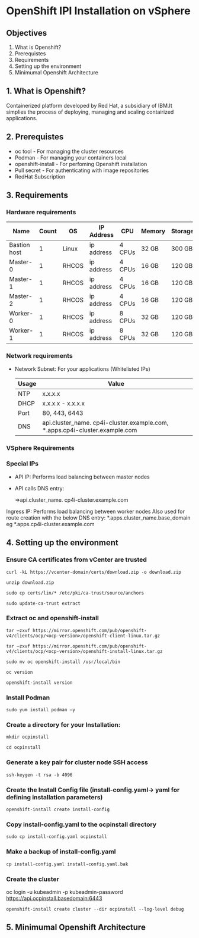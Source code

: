 # OpenShift IPI Installation on vSphere
## Objectives  

1. What is Openshift? 
2. Prerequistes  
3. Requirements
4. Setting up the environment  
5. Minimumal Openshift Architecture

 ## 1. What is Openshift?
Containerized platform developed by Red Hat, a subsidiary of IBM.It simplies the process of deploying, managing and scaling contairized applications.

## 2. Prerequistes
* oc tool - For managing the cluster resources 
* Podman - For managing your containers local 
* openshift-install - For perfoming Openshift installation 
* Pull secret - For authenticating with image repositories
* RedHat Subscription

## 3. Requirements
### Hardware requirements 

  |  Name  | Count | OS | IP Address  | CPU | Memory | Storage |
  | ---    | ---   | --- | ---        | --- | ---    | ---     |
  | Bastion host    | 1   | Linux | ip address      | 4 CPUs  | 32 GB    | 300 GB      |
  |  Master-0    | 1   | RHCOS | ip address        | 4 CPUs | 16 GB    | 120 GB     |
  |  Master-1    | 1   | RHCOS | ip address        | 4 CPUs | 16 GB    | 120 GB     |
  |  Master-2    | 1   | RHCOS | ip address        | 4 CPUs | 16 GB    | 120 GB     |
  | Worker-0    | 1   | RHCOS | ip address        | 8 CPUs | 32 GB    | 120 GB     |
  | Worker-1    | 1   | RHCOS | ip address        | 8 CPUs | 32 GB    | 120 GB     |

### Network requirements 
* Network Subnet: For your applications (Whitelisted IPs)

  |  Usage      |   Value    |
  | ---    | ---   |
  |     NTP   |   x.x.x.x   |
  |    DHCP    |  x.x.x.x - x.x.x.x     |
  |     Port   |   80, 443, 6443   |
  |     DNS   |   api.cluster_name. cp4i-cluster.example.com,  *.apps.cp4i-cluster.example.com |

### VSphere Requirements 
### Special IPs 
* API IP: Performs load balancing between master nodes 
* API calls DNS entry:
  
  =>api.cluster_name. cp4i-cluster.example.com 

Ingress IP:  Performs load balancing between worker nodes 
                   Also used for route creation with the below DNS entry:               *.apps.cluster_name.base_domain eg *.apps.cp4i-cluster.example.com 

## 4. Setting up the environment
### Ensure CA certificates from vCenter are trusted 

` curl -kL https://vcenter-domain/certs/download.zip -o download.zip `  

` unzip download.zip `

` sudo cp certs/lin/* /etc/pki/ca-trust/source/anchors ` 

` sudo update-ca-trust extract `

### Extract oc and openshift-install

` tar –zxvf https://mirror.openshift.com/pub/openshift-v4/clients/ocp/<ocp-version>/openshift-client-linux.tar.gz `

` tar –zxvf https://mirror.openshift.com/pub/openshift-v4/clients/ocp/<ocp-version>/openshift-install-linux.tar.gz `

` sudo mv oc openshift-install /usr/local/bin `

` oc version `
 
` openshift-install version ` 


### Install Podman 

` sudo yum install podman –y `

### Create a directory for your Installation: 

` mkdir ocpinstall `

` cd ocpinstall ` 

### Generate a key pair for cluster node SSH access 

` ssh-keygen -t rsa -b 4096 `

### Create the Install Config file (install-config.yaml-> yaml for defining installation parameters) 
` openshift-install create install-config `

### Copy install-config.yaml to the ocpinstall directory 

` sudo cp install-config.yaml ocpinstall `

### Make a backup of install-config.yaml 

` cp install-config.yaml install-config.yaml.bak `


### Create the cluster 
oc login -u kubeadmin -p kubeadmin-password https://api.ocpinstall.basedomain:6443

` openshift-install create cluster --dir ocpinstall --log-level debug `

## 5. Minimumal Openshift Architecture


